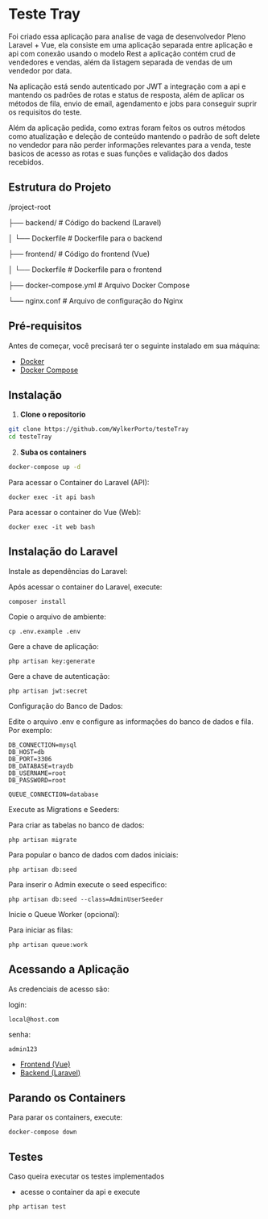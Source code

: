 # Teste Tray

Foi criado essa aplicação para analise de vaga de desenvolvedor Pleno Laravel + Vue, ela consiste em uma aplicação separada entre aplicação e api com conexão usando o modelo Rest a aplicação contém crud de vendedores e vendas, além da listagem separada de vendas de um vendedor por data.

Na aplicação está sendo autenticado por JWT a integração com a api e mantendo os padrões de rotas e status de resposta, além de aplicar os métodos de fila, envio de email, agendamento e jobs para conseguir suprir os requisitos do teste.

Além da aplicação pedida, como extras foram feitos os outros métodos como atualização e deleção de conteúdo mantendo o padrão de soft delete no vendedor para não perder informações relevantes para a venda, teste basicos de acesso as rotas e suas funções e validação dos dados recebidos.

## Estrutura do Projeto

/project-root 

├── backend/              # Código do backend (Laravel)

│   └── Dockerfile        # Dockerfile para o backend

├── frontend/             # Código do frontend (Vue) 

│   └── Dockerfile        # Dockerfile para o frontend

├── docker-compose.yml    # Arquivo Docker Compose 

└── nginx.conf            # Arquivo de configuração do Nginx
## Pré-requisitos

Antes de começar, você precisará ter o seguinte instalado em sua máquina:

- [Docker](https://docs.docker.com/get-docker/)
- [Docker Compose](https://docs.docker.com/compose/install/)

## Instalação

1. **Clone o repositorio**

```bash
git clone https://github.com/WylkerPorto/testeTray
cd testeTray
```

2. **Suba os containers**

```bash
docker-compose up -d
```

Para acessar o Container do Laravel (API):

    docker exec -it api bash

Para acessar o container do Vue (Web):

    docker exec -it web bash

## Instalação do Laravel

Instale as dependências do Laravel:

Após acessar o container do Laravel, execute:

    composer install

Copie o arquivo de ambiente:

    cp .env.example .env

Gere a chave de aplicação:

    php artisan key:generate

Gere a chave de autenticação:

    php artisan jwt:secret

Configuração do Banco de Dados:

Edite o arquivo .env e configure as informações do banco de dados e fila. Por exemplo:

    DB_CONNECTION=mysql
    DB_HOST=db
    DB_PORT=3306
    DB_DATABASE=traydb
    DB_USERNAME=root
    DB_PASSWORD=root

    QUEUE_CONNECTION=database

Execute as Migrations e Seeders:

Para criar as tabelas no banco de dados:

    php artisan migrate

Para popular o banco de dados com dados iniciais:

    php artisan db:seed

Para inserir o Admin execute o seed especifico:

    php artisan db:seed --class=AdminUserSeeder

Inicie o Queue Worker (opcional):

Para iniciar as filas:

    php artisan queue:work

## Acessando a Aplicação

As credenciais de acesso são:

login:

    local@host.com

senha:

    admin123

- [Frontend (Vue)](http://localhost)
- [Backend (Laravel)](http://localhost/api)

## Parando os Containers

Para parar os containers, execute:

    docker-compose down

## Testes

Caso queira executar os testes implementados

- acesse o container da api e execute

```
php artisan test
```
